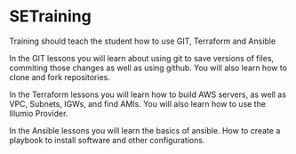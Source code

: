 # SETraining

Training should teach the student how to use GIT, Terraform and Ansible 

In the GIT lessons you will learn about using git to save versions of files, commiting those changes as well as using github.  You will also learn how to clone and fork repositories.

In the Terraform lessons you will learn how to build AWS servers, as well as VPC, Subnets, IGWs, and find AMIs.  You will also learn how to use the Illumio Provider. 

In the Ansible lessons you will learn the basics of ansible.  How to create a playbook to install software and other configurations.
